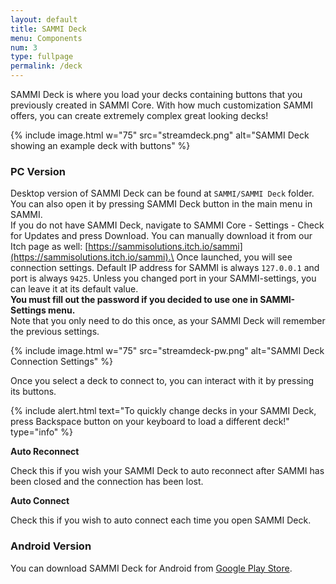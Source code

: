 ```yaml
---
layout: default
title: SAMMI Deck
menu: Components
num: 3
type: fullpage
permalink: /deck
---
```

SAMMI Deck is where you load your decks containing buttons that you previously created in SAMMI Core. With how much customization SAMMI offers, you can create extremely complex great looking decks!  

{% include image.html w="75" src="streamdeck.png" alt="SAMMI Deck showing an example deck with buttons" %}

### PC Version
Desktop version of SAMMI Deck can be found at `SAMMI/SAMMI Deck` folder. You can also open it by pressing SAMMI Deck button in the main menu in SAMMI.\
If you do not have SAMMI Deck, navigate to SAMMI Core - Settings - Check for Updates and press Download. You can manually download it from our Itch page as well: [https://sammisolutions.itch.io/sammi](https://sammisolutions.itch.io/sammi).\
Once launched, you will see connection settings. Default IP address for SAMMI is always `127.0.0.1` and port is always `9425`. Unless you changed port in your SAMMI-settings, you can leave it at its default value.\
**You must fill out the password if you decided to use one in SAMMI-Settings menu.**\
Note that you only need to do this once, as your SAMMI Deck will remember the previous settings.

{% include image.html w="75" src="streamdeck-pw.png" alt="SAMMI Deck Connection Settings" %}

Once you select a deck to connect to, you can interact with it by pressing its buttons.

{% include alert.html text="To quickly change decks in your SAMMI Deck, press Backspace button on your keyboard to load a different deck!" type="info" %} 

**Auto Reconnect**  

Check this if you wish your SAMMI Deck to auto reconnect after SAMMI has been closed and the connection has been lost. 

**Auto Connect**  

Check this if you wish to auto connect each time you open SAMMI Deck.

### Android Version
You can download SAMMI Deck for Android from [Google Play Store](https://play.google.com/store/apps/details?id=lioranboard.ca.lioranboard.streamdeck).




